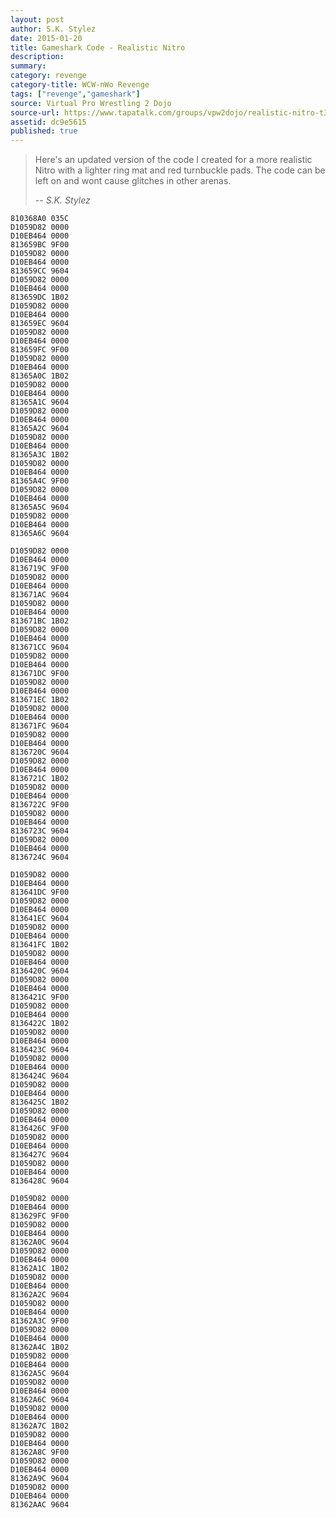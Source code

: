 ```yaml
---
layout: post
author: S.K. Stylez
date: 2015-01-20
title: Gameshark Code - Realistic Nitro
description:
summary:
category: revenge
category-title: WCW-nWo Revenge
tags: ["revenge","gameshark"]
source: Virtual Pro Wrestling 2 Dojo
source-url: https://www.tapatalk.com/groups/vpw2dojo/realistic-nitro-t300.html
assetid: dc9e5615
published: true
---
```


> Here's an updated version of the code I created for a more realistic Nitro with a lighter ring mat and red turnbuckle pads. The code can be left on and wont cause glitches in other arenas.
>
> -- <cite>S.K. Stylez</cite>

    810368A0 035C
    D1059D82 0000
    D10EB464 0000
    813659BC 9F00
    D1059D82 0000
    D10EB464 0000
    813659CC 9604
    D1059D82 0000
    D10EB464 0000
    813659DC 1B02
    D1059D82 0000
    D10EB464 0000
    813659EC 9604
    D1059D82 0000
    D10EB464 0000
    813659FC 9F00
    D1059D82 0000
    D10EB464 0000
    81365A0C 1B02
    D1059D82 0000
    D10EB464 0000
    81365A1C 9604
    D1059D82 0000
    D10EB464 0000
    81365A2C 9604
    D1059D82 0000
    D10EB464 0000
    81365A3C 1B02
    D1059D82 0000
    D10EB464 0000
    81365A4C 9F00
    D1059D82 0000
    D10EB464 0000
    81365A5C 9604
    D1059D82 0000
    D10EB464 0000
    81365A6C 9604

    D1059D82 0000
    D10EB464 0000
    8136719C 9F00
    D1059D82 0000
    D10EB464 0000
    813671AC 9604
    D1059D82 0000
    D10EB464 0000
    813671BC 1B02
    D1059D82 0000
    D10EB464 0000
    813671CC 9604
    D1059D82 0000
    D10EB464 0000
    813671DC 9F00
    D1059D82 0000
    D10EB464 0000
    813671EC 1B02
    D1059D82 0000
    D10EB464 0000
    813671FC 9604
    D1059D82 0000
    D10EB464 0000
    8136720C 9604
    D1059D82 0000
    D10EB464 0000
    8136721C 1B02
    D1059D82 0000
    D10EB464 0000
    8136722C 9F00
    D1059D82 0000
    D10EB464 0000
    8136723C 9604
    D1059D82 0000
    D10EB464 0000
    8136724C 9604

    D1059D82 0000
    D10EB464 0000
    813641DC 9F00
    D1059D82 0000
    D10EB464 0000
    813641EC 9604
    D1059D82 0000
    D10EB464 0000
    813641FC 1B02
    D1059D82 0000
    D10EB464 0000
    8136420C 9604
    D1059D82 0000
    D10EB464 0000
    8136421C 9F00
    D1059D82 0000
    D10EB464 0000
    8136422C 1B02
    D1059D82 0000
    D10EB464 0000
    8136423C 9604
    D1059D82 0000
    D10EB464 0000
    8136424C 9604
    D1059D82 0000
    D10EB464 0000
    8136425C 1B02
    D1059D82 0000
    D10EB464 0000
    8136426C 9F00
    D1059D82 0000
    D10EB464 0000
    8136427C 9604
    D1059D82 0000
    D10EB464 0000
    8136428C 9604

    D1059D82 0000
    D10EB464 0000
    813629FC 9F00
    D1059D82 0000
    D10EB464 0000
    81362A0C 9604
    D1059D82 0000
    D10EB464 0000
    81362A1C 1B02
    D1059D82 0000
    D10EB464 0000
    81362A2C 9604
    D1059D82 0000
    D10EB464 0000
    81362A3C 9F00
    D1059D82 0000
    D10EB464 0000
    81362A4C 1B02
    D1059D82 0000
    D10EB464 0000
    81362A5C 9604
    D1059D82 0000
    D10EB464 0000
    81362A6C 9604
    D1059D82 0000
    D10EB464 0000
    81362A7C 1B02
    D1059D82 0000
    D10EB464 0000
    81362A8C 9F00
    D1059D82 0000
    D10EB464 0000
    81362A9C 9604
    D1059D82 0000
    D10EB464 0000
    81362AAC 9604
